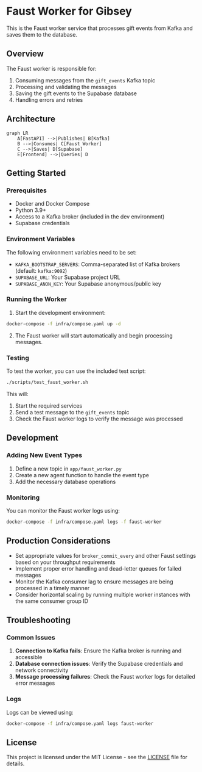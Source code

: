 # Faust Worker for Gibsey

This is the Faust worker service that processes gift events from Kafka and saves them to the database.

## Overview

The Faust worker is responsible for:

1. Consuming messages from the `gift_events` Kafka topic
2. Processing and validating the messages
3. Saving the gift events to the Supabase database
4. Handling errors and retries

## Architecture

```mermaid
graph LR
    A[FastAPI] -->|Publishes| B[Kafka]
    B -->|Consumes| C[Faust Worker]
    C -->|Saves| D[Supabase]
    E[Frontend] -->|Queries| D
```

## Getting Started

### Prerequisites

- Docker and Docker Compose
- Python 3.9+
- Access to a Kafka broker (included in the dev environment)
- Supabase credentials

### Environment Variables

The following environment variables need to be set:

- `KAFKA_BOOTSTRAP_SERVERS`: Comma-separated list of Kafka brokers (default: `kafka:9092`)
- `SUPABASE_URL`: Your Supabase project URL
- `SUPABASE_ANON_KEY`: Your Supabase anonymous/public key

### Running the Worker

1. Start the development environment:

```bash
docker-compose -f infra/compose.yaml up -d
```

2. The Faust worker will start automatically and begin processing messages.

### Testing

To test the worker, you can use the included test script:

```bash
./scripts/test_faust_worker.sh
```

This will:
1. Start the required services
2. Send a test message to the `gift_events` topic
3. Check the Faust worker logs to verify the message was processed

## Development

### Adding New Event Types

1. Define a new topic in `app/faust_worker.py`
2. Create a new agent function to handle the event type
3. Add the necessary database operations

### Monitoring

You can monitor the Faust worker logs using:

```bash
docker-compose -f infra/compose.yaml logs -f faust-worker
```

## Production Considerations

- Set appropriate values for `broker_commit_every` and other Faust settings based on your throughput requirements
- Implement proper error handling and dead-letter queues for failed messages
- Monitor the Kafka consumer lag to ensure messages are being processed in a timely manner
- Consider horizontal scaling by running multiple worker instances with the same consumer group ID

## Troubleshooting

### Common Issues

1. **Connection to Kafka fails**: Ensure the Kafka broker is running and accessible
2. **Database connection issues**: Verify the Supabase credentials and network connectivity
3. **Message processing failures**: Check the Faust worker logs for detailed error messages

### Logs

Logs can be viewed using:

```bash
docker-compose -f infra/compose.yaml logs faust-worker
```

## License

This project is licensed under the MIT License - see the [LICENSE](LICENSE) file for details.
